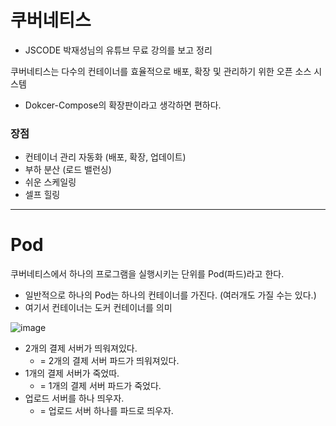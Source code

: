 # 쿠버네티스
- JSCODE 박재성님의 유튜브 무료 강의를 보고 정리

쿠버네티스는 다수의 컨테이너를 효율적으로 배포, 확장 및 관리하기 위한 오픈 소스 시스템

- Dokcer-Compose의 확장판이라고 생각하면 편하다.

### 장점
- 컨테이너 관리 자동화 (배포, 확장, 업데이트)
- 부하 분산 (로드 밸런싱)
- 쉬운 스케일링
- 셀프 힐링

<hr>

# Pod
쿠버네티스에서 하나의 프로그램을 실행시키는 단위를 Pod(파드)라고 한다.   
- 일반적으로  하나의 Pod는 하나의 컨테이너를 가진다. (여러개도 가질 수는 있다.)
- 여기서 컨테이너는 도커 컨테이너를 의미

![image](https://github.com/user-attachments/assets/d5db1d77-db1d-44ab-8b91-5ae43d44b172)

- 2개의 결제 서버가 띄워져있다.
  - = 2개의 결제 서버 파드가 띄워져있다.
- 1개의 결제 서버가 죽었따.
  - = 1개의 결제 서버 파드가 죽었다.
- 업로드 서버를 하나 띄우자.
  - = 업로드 서버 하나를 파드로 띄우자.


